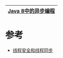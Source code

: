 

[Java 8中的异步编程](https://developer.51cto.com/art/202103/650614.htm)|
---|



# 参考

* [线程安全和线程同步](https://blog.csdn.net/camlot_/article/details/52004292)
